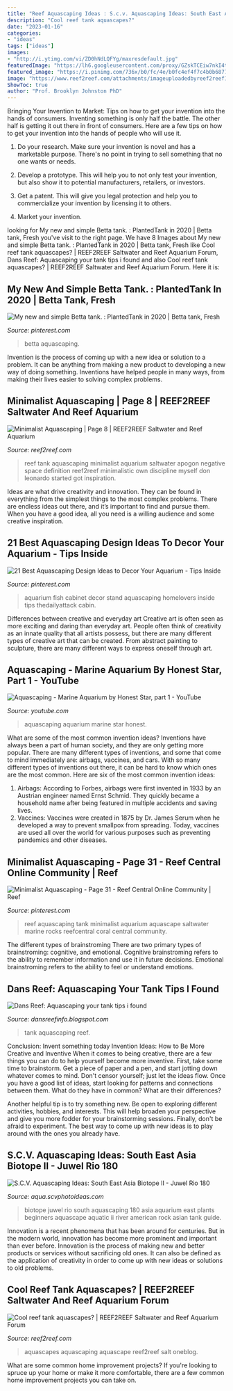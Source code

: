 ```yaml
---
title: "Reef Aquascaping Ideas : S.c.v. Aquascaping Ideas: South East Asia Biotope Ii"
description: "Cool reef tank aquascapes?"
date: "2023-01-16"
categories:
- "ideas"
tags: ["ideas"]
images:
- "http://i.ytimg.com/vi/ZD0hNdLQFYg/maxresdefault.jpg"
featuredImage: "https://lh6.googleusercontent.com/proxy/GZskTCEiw7nkI4tmKMmsKfJyH8i0pIji1v1B6l6dfEm8wuDzNDamyL6pHJqpPKeQ68qcIr-yshsSFXGN_Z2wBwk=w1200-h630-p-k-no-nu"
featured_image: "https://i.pinimg.com/736x/b0/fc/4e/b0fc4ef4f7c4b0b6877224dc9f9684e0.jpg"
image: "https://www.reef2reef.com/attachments/imageuploadedbyreef2reef1435171615-662222-jpg.244675/"
ShowToc: true
author: "Prof. Brooklyn Johnston PhD"
---
```



Bringing Your Invention to Market: Tips on how to get your invention into the hands of consumers.
Inventing something is only half the battle. The other half is getting it out there in front of consumers. Here are a few tips on how to get your invention into the hands of people who will use it.
1. Do your research. Make sure your invention is novel and has a marketable purpose. There's no point in trying to sell something that no one wants or needs.

2. Develop a prototype. This will help you to not only test your invention, but also show it to potential manufacturers, retailers, or investors.

3. Get a patent. This will give you legal protection and help you to commercialize your invention by licensing it to others.

4. Market your invention.

	

		
looking for My new and simple Betta tank. : PlantedTank in 2020 | Betta tank, Fresh you've visit to the right page. We have 8 Images about My new and simple Betta tank. : PlantedTank in 2020 | Betta tank, Fresh like Cool reef tank aquascapes? | REEF2REEF Saltwater and Reef Aquarium Forum, Dans Reef: Aquascaping your tank tips i found and also Cool reef tank aquascapes? | REEF2REEF Saltwater and Reef Aquarium Forum. Here it is:
		
    
## My New And Simple Betta Tank. : PlantedTank In 2020 | Betta Tank, Fresh

<img loading=lazy src="https://i.pinimg.com/736x/b0/fc/4e/b0fc4ef4f7c4b0b6877224dc9f9684e0.jpg" onerror="this.onerror=null;this.src='https://tse3.mm.bing.net/th?id=OIP.aAdKM3nYlI61SQMswgSGYQHaJ4&amp;pid=15.1';" alt="My new and simple Betta tank. : PlantedTank in 2020 | Betta tank, Fresh">

_Source: pinterest.com_

>betta aquascaping. 

	

Invention is the process of coming up with a new idea or solution to a problem. It can be anything from making a new product to developing a new way of doing something. Inventions have helped people in many ways, from making their lives easier to solving complex problems.

    
## Minimalist Aquascaping | Page 8 | REEF2REEF Saltwater And Reef Aquarium

<img loading=lazy src="https://www.reef2reef.com/attachments/imageuploadedbyreef2reef1435171615-662222-jpg.244675/" onerror="this.onerror=null;this.src='https://tse2.mm.bing.net/th?id=OIP.OW3m7Za5V5XS4J7Y-C8C-AHaE8&amp;pid=15.1';" alt="Minimalist Aquascaping | Page 8 | REEF2REEF Saltwater and Reef Aquarium">

_Source: reef2reef.com_

>reef tank aquascaping minimalist aquarium saltwater apogon negative space definition reef2reef minimalistic own discipline myself don leonardo started got inspiration. 

	

Ideas are what drive creativity and innovation. They can be found in everything from the simplest things to the most complex problems. There are endless ideas out there, and it’s important to find and pursue them. When you have a good idea, all you need is a willing audience and some creative inspiration.

    
## 21 Best Aquascaping Design Ideas To Decor Your Aquarium - Tips Inside

<img loading=lazy src="https://i.pinimg.com/originals/81/64/2f/81642f9a3a0f1156ef0477cacd3bd9e2.jpg" onerror="this.onerror=null;this.src='https://tse1.mm.bing.net/th?id=OIP.urSt4XgaM6rN2oQrQoxBwwHaJ8&amp;pid=15.1';" alt="21 Best Aquascaping Design Ideas to Decor Your Aquarium - Tips Inside">

_Source: pinterest.com_

>aquarium fish cabinet decor stand aquascaping homelovers inside tips thedailyattack cabin. 

	

Differences between creative and everyday art
Creative art is often seen as more exciting and daring than everyday art. People often think of creativity as an innate quality that all artists possess, but there are many different types of creative art that can be created. From abstract painting to sculpture, there are many different ways to express oneself through art.

    
## Aquascaping - Marine Aquarium By Honest Star, Part 1 - YouTube

<img loading=lazy src="http://i.ytimg.com/vi/ZD0hNdLQFYg/maxresdefault.jpg" onerror="this.onerror=null;this.src='https://tse2.mm.bing.net/th?id=OIP.eyzARjgme1MK2-eOC49HLgHaEK&amp;pid=15.1';" alt="Aquascaping - Marine Aquarium by Honest Star, part 1 - YouTube">

_Source: youtube.com_

>aquascaping aquarium marine star honest. 

	

What are some of the most common invention ideas?
Inventions have always been a part of human society, and they are only getting more popular. There are many different types of inventions, and some that come to mind immediately are: airbags, vaccines, and cars. With so many different types of inventions out there, it can be hard to know which ones are the most common. Here are six of the most common invention ideas: 
1) Airbags: According to Forbes, airbags were first invented in 1933 by an Austrian engineer named Ernst Schmid. They quickly became a household name after being featured in multiple accidents and saving lives. 
2) Vaccines: Vaccines were created in 1875 by Dr. James Serum when he developed a way to prevent smallpox from spreading. Today, vaccines are used all over the world for various purposes such as preventing pandemics and other diseases.

    
## Minimalist Aquascaping - Page 31 - Reef Central Online Community | Reef

<img loading=lazy src="https://i.pinimg.com/originals/2b/80/29/2b8029b9e6b2f2d3297fdb8b67101e3b.jpg" onerror="this.onerror=null;this.src='https://tse2.mm.bing.net/th?id=OIP.Q0fsK0cYJdBOkAnWdK-H3AHaFj&amp;pid=15.1';" alt="Minimalist Aquascaping - Page 31 - Reef Central Online Community | Reef">

_Source: pinterest.com_

>reef aquascaping tank minimalist aquarium aquascape saltwater marine rocks reefcentral coral central community. 

	

The different types of brainstroming
There are two primary types of brainstroming: cognitive, and emotional. Cognitive brainstroming refers to the ability to remember information and use it in future decisions. Emotional brainstroming refers to the ability to feel or understand emotions.

    
## Dans Reef: Aquascaping Your Tank Tips I Found

<img loading=lazy src="https://lh6.googleusercontent.com/proxy/GZskTCEiw7nkI4tmKMmsKfJyH8i0pIji1v1B6l6dfEm8wuDzNDamyL6pHJqpPKeQ68qcIr-yshsSFXGN_Z2wBwk=w1200-h630-p-k-no-nu" onerror="this.onerror=null;this.src='https://tse4.mm.bing.net/th?id=OIP.jY7RcL8KFw8ta5YW7NNiSQHaD4&amp;pid=15.1';" alt="Dans Reef: Aquascaping your tank tips i found">

_Source: dansreefinfo.blogspot.com_

>tank aquascaping reef. 

	

Conclusion: Invent something today
Invention Ideas: How to Be More Creative and Inventive
When it comes to being creative, there are a few things you can do to help yourself become more inventive. First, take some time to brainstorm. Get a piece of paper and a pen, and start jotting down whatever comes to mind. Don't censor yourself; just let the ideas flow. Once you have a good list of ideas, start looking for patterns and connections between them. What do they have in common? What are their differences?

Another helpful tip is to try something new. Be open to exploring different activities, hobbies, and interests. This will help broaden your perspective and give you more fodder for your brainstorming sessions. Finally, don't be afraid to experiment. The best way to come up with new ideas is to play around with the ones you already have.

    
## S.C.V. Aquascaping Ideas: South East Asia Biotope II - Juwel Rio 180

<img loading=lazy src="https://4.bp.blogspot.com/-SV-ivSUS5bY/TsgFWg3o29I/AAAAAAAABeY/oTcVejWnl3I/s1600/IMG_1808.jpg" onerror="this.onerror=null;this.src='https://tse1.mm.bing.net/th?id=OIP.xPtkNNqkrIr_pyaX8tHTiwHaE7&amp;pid=15.1';" alt="S.C.V. Aquascaping Ideas: South East Asia Biotope II - Juwel Rio 180">

_Source: aqua.scvphotoideas.com_

>biotope juwel rio south aquascaping 180 asia aquarium east plants beginners aquascape aquatic ii river american rock asian tank guide. 

	

Innovation is a recent phenomena that has been around for centuries. But in the modern world, innovation has become more prominent and important than ever before. Innovation is the process of making new and better products or services without sacrificing old ones. It can also be defined as the application of creativity in order to come up with new ideas or solutions to old problems.

    
## Cool Reef Tank Aquascapes? | REEF2REEF Saltwater And Reef Aquarium Forum

<img loading=lazy src="https://www.reef2reef.com/attachments/rock-3-jpg.274967/" onerror="this.onerror=null;this.src='https://tse3.mm.bing.net/th?id=OIP.GhWKrb3SfyRBI2C2S_X9EwHaE7&amp;pid=15.1';" alt="Cool reef tank aquascapes? | REEF2REEF Saltwater and Reef Aquarium Forum">

_Source: reef2reef.com_

>aquascapes aquascaping aquascape reef2reef salt oneblog. 

	

What are some common home improvement projects?
If you're looking to spruce up your home or make it more comfortable, there are a few common home improvement projects you can take on.

